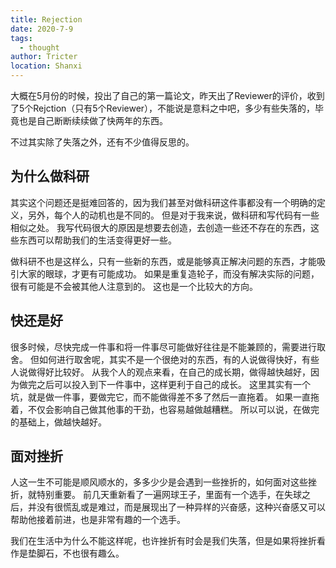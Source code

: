 ```yaml
---
title: Rejection
date: 2020-7-9
tags: 
  - thought
author: Tricter
location: Shanxi
---
```


大概在5月份的时候，投出了自己的第一篇论文，昨天出了Reviewer的评价，收到了5个Rejction（只有5个Reviewer），不能说是意料之中吧，多少有些失落的，毕竟也是自己断断续续做了快两年的东西。

不过其实除了失落之外，还有不少值得反思的。

## 为什么做科研

其实这个问题还是挺难回答的，因为我们甚至对做科研这件事都没有一个明确的定义，另外，每个人的动机也是不同的。
但是对于我来说，做科研和写代码有一些相似之处。
我写代码很大的原因是想要去创造，去创造一些还不存在的东西，这些东西可以帮助我们的生活变得更好一些。

做科研不也是这样么，只有一些新的东西，或是能够真正解决问题的东西，才能吸引大家的眼球，才更有可能成功。
如果是重复造轮子，而没有解决实际的问题，很有可能是不会被其他人注意到的。
这也是一个比较大的方向。

## 快还是好

很多时候，尽快完成一件事和将一件事尽可能做好往往是不能兼顾的，需要进行取舍。
但如何进行取舍呢，其实不是一个很绝对的东西，有的人说做得快好，有些人说做得好比较好。
从我个人的观点来看，在自己的成长期，做得越快越好，因为做完之后可以投入到下一件事中，这样更利于自己的成长。
这里其实有一个坑，就是做一件事，要做完它，而不能做得差不多了然后一直拖着。
如果一直拖着，不仅会影响自己做其他事的干劲，也容易越做越糟糕。
所以可以说，在做完的基础上，做越快越好。

## 面对挫折

人这一生不可能是顺风顺水的，多多少少是会遇到一些挫折的，如何面对这些挫折，就特别重要。
前几天重新看了一遍网球王子，里面有一个选手，在失球之后，并没有很慌乱或是难过，而是展现出了一种异样的兴奋感，这种兴奋感又可以帮助他接着前进，也是非常有趣的一个选手。

我们在生活中为什么不能这样呢，也许挫折有时会是我们失落，但是如果将挫折看作是垫脚石，不也很有趣么。

